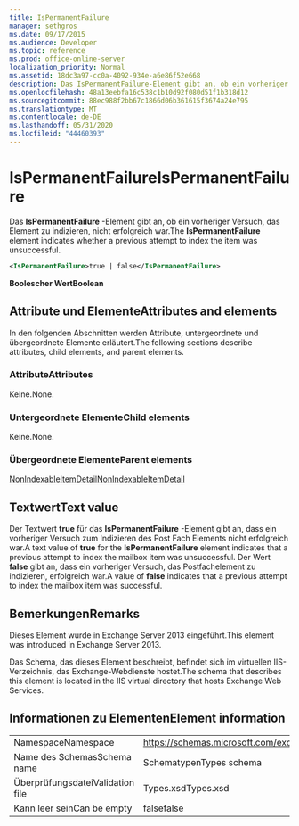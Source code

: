 ```yaml
---
title: IsPermanentFailure
manager: sethgros
ms.date: 09/17/2015
ms.audience: Developer
ms.topic: reference
ms.prod: office-online-server
localization_priority: Normal
ms.assetid: 18dc3a97-cc0a-4092-934e-a6e86f52e668
description: Das IsPermanentFailure-Element gibt an, ob ein vorheriger Versuch, das Element zu indizieren, nicht erfolgreich war.
ms.openlocfilehash: 48a13eebfa16c538c1b10d92f080d51f1b318d12
ms.sourcegitcommit: 88ec988f2bb67c1866d06b361615f3674a24e795
ms.translationtype: MT
ms.contentlocale: de-DE
ms.lasthandoff: 05/31/2020
ms.locfileid: "44460393"
---
```

# <a name="ispermanentfailure"></a><span data-ttu-id="b4a2e-103">IsPermanentFailure</span><span class="sxs-lookup"><span data-stu-id="b4a2e-103">IsPermanentFailure</span></span>

<span data-ttu-id="b4a2e-104">Das **IsPermanentFailure** -Element gibt an, ob ein vorheriger Versuch, das Element zu indizieren, nicht erfolgreich war.</span><span class="sxs-lookup"><span data-stu-id="b4a2e-104">The **IsPermanentFailure** element indicates whether a previous attempt to index the item was unsuccessful.</span></span> 
  
```XML
<IsPermanentFailure>true | false</IsPermanentFailure>
```

 <span data-ttu-id="b4a2e-105">**Boolescher Wert**</span><span class="sxs-lookup"><span data-stu-id="b4a2e-105">**Boolean**</span></span>
## <a name="attributes-and-elements"></a><span data-ttu-id="b4a2e-106">Attribute und Elemente</span><span class="sxs-lookup"><span data-stu-id="b4a2e-106">Attributes and elements</span></span>

<span data-ttu-id="b4a2e-107">In den folgenden Abschnitten werden Attribute, untergeordnete und übergeordnete Elemente erläutert.</span><span class="sxs-lookup"><span data-stu-id="b4a2e-107">The following sections describe attributes, child elements, and parent elements.</span></span>
  
### <a name="attributes"></a><span data-ttu-id="b4a2e-108">Attribute</span><span class="sxs-lookup"><span data-stu-id="b4a2e-108">Attributes</span></span>

<span data-ttu-id="b4a2e-109">Keine.</span><span class="sxs-lookup"><span data-stu-id="b4a2e-109">None.</span></span>
  
### <a name="child-elements"></a><span data-ttu-id="b4a2e-110">Untergeordnete Elemente</span><span class="sxs-lookup"><span data-stu-id="b4a2e-110">Child elements</span></span>

<span data-ttu-id="b4a2e-111">Keine.</span><span class="sxs-lookup"><span data-stu-id="b4a2e-111">None.</span></span>
  
### <a name="parent-elements"></a><span data-ttu-id="b4a2e-112">Übergeordnete Elemente</span><span class="sxs-lookup"><span data-stu-id="b4a2e-112">Parent elements</span></span>

[<span data-ttu-id="b4a2e-113">NonIndexableItemDetail</span><span class="sxs-lookup"><span data-stu-id="b4a2e-113">NonIndexableItemDetail</span></span>](nonindexableitemdetail.md)
  
## <a name="text-value"></a><span data-ttu-id="b4a2e-114">Textwert</span><span class="sxs-lookup"><span data-stu-id="b4a2e-114">Text value</span></span>

<span data-ttu-id="b4a2e-115">Der Textwert **true** für das **IsPermanentFailure** -Element gibt an, dass ein vorheriger Versuch zum Indizieren des Post Fach Elements nicht erfolgreich war.</span><span class="sxs-lookup"><span data-stu-id="b4a2e-115">A text value of **true** for the **IsPermanentFailure** element indicates that a previous attempt to index the mailbox item was unsuccessful.</span></span> <span data-ttu-id="b4a2e-116">Der Wert **false** gibt an, dass ein vorheriger Versuch, das Postfachelement zu indizieren, erfolgreich war.</span><span class="sxs-lookup"><span data-stu-id="b4a2e-116">A value of **false** indicates that a previous attempt to index the mailbox item was successful.</span></span> 
  
## <a name="remarks"></a><span data-ttu-id="b4a2e-117">Bemerkungen</span><span class="sxs-lookup"><span data-stu-id="b4a2e-117">Remarks</span></span>

<span data-ttu-id="b4a2e-118">Dieses Element wurde in Exchange Server 2013 eingeführt.</span><span class="sxs-lookup"><span data-stu-id="b4a2e-118">This element was introduced in Exchange Server 2013.</span></span>
  
<span data-ttu-id="b4a2e-119">Das Schema, das dieses Element beschreibt, befindet sich im virtuellen IIS-Verzeichnis, das Exchange-Webdienste hostet.</span><span class="sxs-lookup"><span data-stu-id="b4a2e-119">The schema that describes this element is located in the IIS virtual directory that hosts Exchange Web Services.</span></span>
  
## <a name="element-information"></a><span data-ttu-id="b4a2e-120">Informationen zu Elementen</span><span class="sxs-lookup"><span data-stu-id="b4a2e-120">Element information</span></span>

|||
|:-----|:-----|
|<span data-ttu-id="b4a2e-121">Namespace</span><span class="sxs-lookup"><span data-stu-id="b4a2e-121">Namespace</span></span>  <br/> |https://schemas.microsoft.com/exchange/services/2006/types  <br/> |
|<span data-ttu-id="b4a2e-122">Name des Schemas</span><span class="sxs-lookup"><span data-stu-id="b4a2e-122">Schema name</span></span>  <br/> |<span data-ttu-id="b4a2e-123">Schematypen</span><span class="sxs-lookup"><span data-stu-id="b4a2e-123">Types schema</span></span>  <br/> |
|<span data-ttu-id="b4a2e-124">Überprüfungsdatei</span><span class="sxs-lookup"><span data-stu-id="b4a2e-124">Validation file</span></span>  <br/> |<span data-ttu-id="b4a2e-125">Types.xsd</span><span class="sxs-lookup"><span data-stu-id="b4a2e-125">Types.xsd</span></span>  <br/> |
|<span data-ttu-id="b4a2e-126">Kann leer sein</span><span class="sxs-lookup"><span data-stu-id="b4a2e-126">Can be empty</span></span>  <br/> |<span data-ttu-id="b4a2e-127">false</span><span class="sxs-lookup"><span data-stu-id="b4a2e-127">false</span></span>  <br/> |
   

